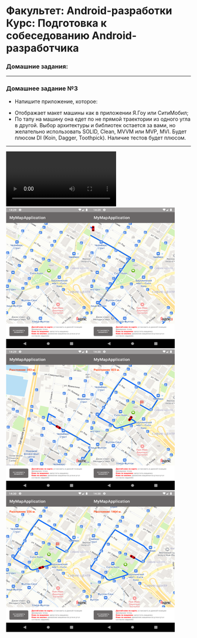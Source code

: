 # Факультет: Android-разработки<br>Курс: Подготовка к собеседованию Android-разработчика

### Домашние задания:
---
### Домашнее задание №3
- Напишите приложение, которое:
* Отображает макет машины как в приложении Я.Гоу или СитиМобил;
* По тапу на машину она едет по не прямой траектории из одного угла в другой.
Выбор архитектуры и библиотек остается за вами, но желательно использовать SOLID, Clean, MVVM или MVP, MVI. Будет плюсом DI (Koin, Dagger, Toothpick). Наличие тестов будет плюсом.


---

<video src="https://user-images.githubusercontent.com/19964097/155888765-23c98928-3ab4-42b9-b3e4-e2e748778dda.mp4"></video>
<img src="screenshots/1.png" width="230" height="384" /><img src="screenshots/2.png" width="230" height="384" />
<img src="screenshots/3.png" width="230" height="384" /><img src="screenshots/4.png" width="230" height="384" />
<img src="screenshots/5.png" width="230" height="384" /><img src="screenshots/6.png" width="230" height="384" />
